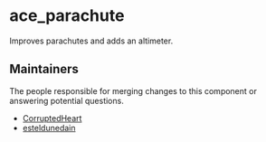 ace_parachute
===========

Improves parachutes and adds an altimeter.

## Maintainers

The people responsible for merging changes to this component or answering potential questions.

- [CorruptedHeart](https://github.com/CorruptedHeart)
- [esteldunedain](https://github.com/esteldunedain)
